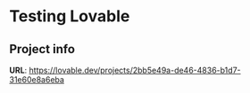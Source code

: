 # Testing Lovable 

## Project info

**URL**: https://lovable.dev/projects/2bb5e49a-de46-4836-b1d7-31e60e8a6eba




